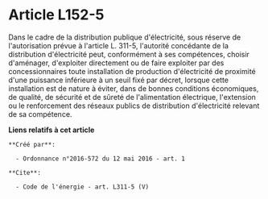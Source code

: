 # Article L152-5

Dans le cadre de la distribution publique d'électricité, sous réserve de l'autorisation prévue à l'article L. 311-5,
l'autorité concédante de la distribution d'électricité peut, conformément à ses compétences, choisir d'aménager, d'exploiter
directement ou de faire exploiter par des concessionnaires toute installation de production d'électricité de proximité d'une
puissance inférieure à un seuil fixé par décret, lorsque cette installation est de nature à éviter, dans de bonnes conditions
économiques, de qualité, de sécurité et de sûreté de l'alimentation électrique, l'extension ou le renforcement des réseaux
publics de distribution d'électricité relevant de sa compétence.

**Liens relatifs à cet article**

	**Créé par**:

	  - Ordonnance n°2016-572 du 12 mai 2016 - art. 1

	**Cite**:

	  - Code de l'énergie - art. L311-5 (V)
